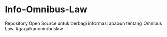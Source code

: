 # Info-Omnibus-Law
Repository Open Source untuk berbagi informasi apapun tentang Omnibus Law. #gagalkanomnibuslaw
